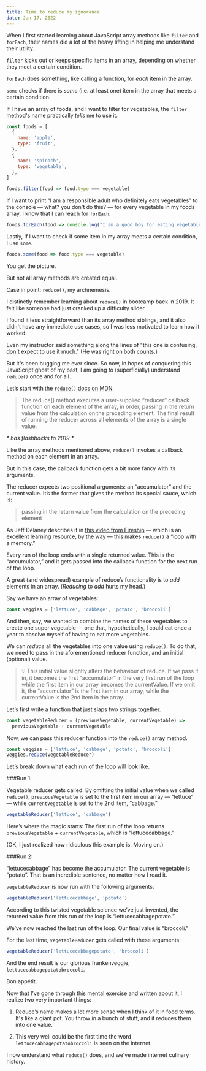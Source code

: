 ```yaml
---
title: Time to reduce my ignorance
date: Jan 17, 2022
---
```


When I first started learning about JavaScript array methods like `filter` and `forEach`, their names did a lot of the heavy lifting in helping me understand their utility.

`filter` kicks out or keeps specific items in an array, depending on whether they meet a certain condition.

`forEach` does something, like calling a function, for _each_ item in the array.

`some` checks if there is _some_ (i.e. at least one) item in the array that meets a certain condition.

If I have an array of foods, and I want to filter for vegetables, the `filter` method's name practically _tells_ me to use it.

```javascript
const foods = [
  {
    name: 'apple',
    type: 'fruit',
  },
  {
    name: 'spinach',
    type: 'vegetable',
  },
]
```

```javascript
foods.filter(food => food.type === vegetable)
```

If I want to print “I am a responsible adult who definitely eats vegetables” to the console — what? you don't do this? — for every vegetable in my foods array, I know that I can reach for `forEach`.

```javascript
foods.forEach(food => console.log("I am a good boy for eating vegetables")
```

Lastly, If I want to check if some item in my array meets a certain condition, I use `some`.

```jsx
foods.some(food => food.type === vegetable)
```

You get the picture.

But not all array methods are created equal.

Case in point: `reduce()`, my archnemesis.

I distinctly remember learning about `reduce()` in bootcamp back in 2019. It felt like someone had just cranked up a difficulty slider.

I found it less straightforward than its array method siblings, and it also didn't have any immediate use cases, so I was less motivated to learn how it worked.

Even my instructor said something along the lines of "this one is confusing, don't expect to use it much." (He was right on both counts.)

But it's been bugging me ever since. So now, in hopes of conquering this JavaScript ghost of my past, I am going to (superficially) understand `reduce()` once and for all.

Let’s start with the <a href="https://developer.mozilla.org/en-US/docs/Web/JavaScript/Reference/Global_Objects/Array/Reduce" noopener target="_blank">`reduce()` docs on MDN:</a>

> The reduce() method executes a user-supplied “reducer” callback function on each element of the array, in order, passing in the return value from the calculation on the preceding element. The final result of running the reducer across all elements of the array is a single value.

<em>\* has flashbacks to 2019 \*</em>

Like the array methods mentioned above, `reduce()` invokes a callback method on each element in an array.

But in this case, the callback function gets a bit more fancy with its arguments.

The reducer expects two positional arguments: an “accumulator” and the current value. It’s the former that gives the method its special sauce, which is:

> passing in the return value from the calculation on the preceding element

As Jeff Delaney describes it in <a href="https://www.youtube.com/watch?v=tVCYa_bnITg&ab_channel=Fireship" noopener target="_blank">this video from Fireship</a> — which is an excellent learning resource, by the way — this makes `reduce()` a “loop with a memory.”

Every run of the loop ends with a single returned value. This is the “accumulator,” and it gets passed into the callback function for the next run of the loop.

A great (and widespread) example of reduce’s functionality is to _add_ elements in an array. (_Reducing_ to _add_ hurts my head.)

Say we have an array of vegetables:

```jsx
const veggies = ['lettuce', 'cabbage', 'potato', 'broccoli']
```

And then, say, we wanted to combine the names of these vegetables to create one super vegetable — one that, hypothetically, I could eat once a year to absolve myself of having to eat more vegetables.

We can _reduce_ all the vegetables into one value using `reduce()`. To do that, we need to pass in the aforementioned reducer function, and an initial (optional) value.

> 💡 This initial value slightly alters the behaviour of reduce. If we pass it in, it becomes the first “accumulator” in the very first run of the loop while the first item in our array becomes the currentValue.
> If we omit it, the “accumulator” is the first item in our array, while the currentValue is the 2nd item in the array.

Let’s first write a function that just slaps two strings together.

```jsx
const vegetableReducer = (previousVegetable, currentVegetable) =>
  previousVegetable + currentVegetable
```

Now, we can pass this reducer function into the `reduce()` array method.

```jsx
const veggies = ['lettuce', 'cabbage', 'potato', 'broccoli']
veggies.reduce(vegetableReducer)
```

Let’s break down what each run of the loop will look like.

###Run 1:

Vegetable reducer gets called. By omitting the initial value when we called `reduce()`, `previousVegetable` is set to the first item in our array — “lettuce” — while `currentVegetable` is set to the 2nd item, “cabbage.”

```jsx
vegetableReducer('lettuce', 'cabbage')
```

Here’s where the magic starts: The first run of the loop returns `previousVegetable` + `currentVegetable`, which is “lettucecabbage.”

(OK, I just realized how ridiculous this example is. Moving on.)

###Run 2:

“lettucecabbage” has become the accumulator. The current vegetable is “potato”. That is an incredible sentence, no matter how I read it.

`vegetableReducer` is now run with the following arguments:

```jsx
vegetableReducer('lettucecabbage', 'potato')
```

According to this twisted vegetable science we’ve just invented, the returned value from this run of the loop is “lettucecabbagepotato.”

We’ve now reached the last run of the loop. Our final value is “broccoli.”

For the last time, `vegetableReducer` gets called with these arguments:

```jsx
vegetableReducer('lettucecabbagepotato', 'broccoli')
```

And the end result is our glorious frankenveggie, `lettucecabbagepotatobroccoli`.

Bon appétit.

Now that I’ve gone through this mental exercise and written about it, I realize two very important things:

1. Reduce’s name makes a lot more sense when I think of it in food terms. It's like a giant pot. You throw in a bunch of stuff, and it reduces them into one value.

2. This very well could be the first time the word `lettucecabbagepotatobroccoli` is seen on the internet.

I now understand what `reduce()` does, and we've made internet culinary history.
